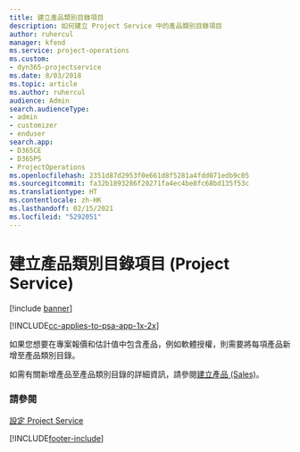 ```yaml
---
title: 建立產品類別目錄項目
description: 如何建立 Project Service 中的產品類別目錄項目
author: ruhercul
manager: kfend
ms.service: project-operations
ms.custom:
- dyn365-projectservice
ms.date: 8/03/2018
ms.topic: article
ms.author: ruhercul
audience: Admin
search.audienceType:
- admin
- customizer
- enduser
search.app:
- D365CE
- D365PS
- ProjectOperations
ms.openlocfilehash: 2351d87d2953f0e661d8f5281a4fdd071edb9c05
ms.sourcegitcommit: fa32b1893286f20271fa4ec4be8fc68bd135f53c
ms.translationtype: HT
ms.contentlocale: zh-HK
ms.lasthandoff: 02/15/2021
ms.locfileid: "5292051"
---
```

# <a name="create-product-catalog-items-project-service"></a>建立產品類別目錄項目 (Project Service)

[!include [banner](../includes/psa-now-project-operations.md)]

[!INCLUDE[cc-applies-to-psa-app-1x-2x](../includes/cc-applies-to-psa-app-1x-2x.md)]

如果您想要在專案報價和估計值中包含產品，例如軟體授權，則需要將每項產品新增至產品類別目錄。  
  
 如需有關新增產品至產品類別目錄的詳細資訊，請參閱[建立產品 (Sales)](https://docs.microsoft.com/dynamics365/sales-enterprise/create-product-sales)。  
  
### <a name="see-also"></a>請參閱  
 [設定 Project Service](../psa/configure.md)


[!INCLUDE[footer-include](../includes/footer-banner.md)]
